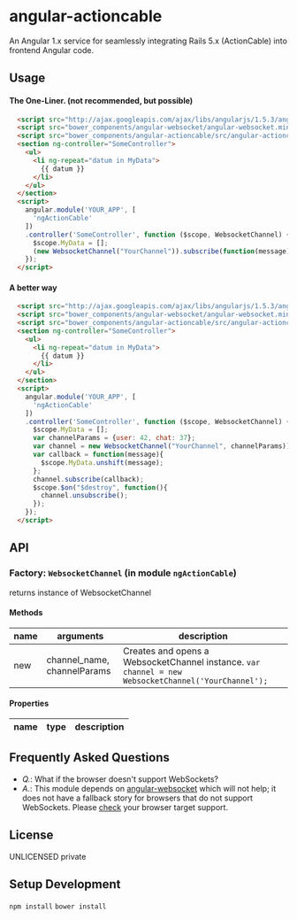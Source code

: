 # angular-actioncable
An Angular 1.x service for seamlessly integrating Rails 5.x (ActionCable) into frontend Angular code.

## Usage

#### The One-Liner. (not recommended, but possible)

```html
  <script src="http://ajax.googleapis.com/ajax/libs/angularjs/1.5.3/angular.min.js"></script>
  <script src="bower_components/angular-websocket/angular-websocket.min.js"></script>
  <script src="bower_components/angular-actioncable/src/angular-actioncable.js"></script>
  <section ng-controller="SomeController">
    <ul>
      <li ng-repeat="datum in MyData">
        {{ datum }}
      </li>
    </ul>
  </section>
  <script>
    angular.module('YOUR_APP', [
      'ngActionCable'
    ])
    .controller('SomeController', function ($scope, WebsocketChannel) {
      $scope.MyData = [];
      (new WebsocketChannel("YourChannel")).subscribe(function(message){ $scope.MyData.unshift(message) })
    });
  </script>
```

#### A better way

```html
  <script src="http://ajax.googleapis.com/ajax/libs/angularjs/1.5.3/angular.min.js"></script>
  <script src="bower_components/angular-websocket/angular-websocket.min.js"></script>
  <script src="bower_components/angular-actioncable/src/angular-actioncable.js"></script>
  <section ng-controller="SomeController">
    <ul>
      <li ng-repeat="datum in MyData">
        {{ datum }}
      </li>
    </ul>
  </section>
  <script>
    angular.module('YOUR_APP', [
      'ngActionCable'
    ])
    .controller('SomeController', function ($scope, WebsocketChannel) {
      $scope.MyData = [];
      var channelParams = {user: 42, chat: 37};
      var channel = new WebsocketChannel("YourChannel", channelParams));
      var callback = function(message){
        $scope.MyData.unshift(message);
      };
      channel.subscribe(callback);
      $scope.$on("$destroy", function(){
        channel.unsubscribe();
      });
    });
  </script>
```

## API

### Factory: `WebsocketChannel` (in module `ngActionCable`)

returns instance of WebsocketChannel

#### Methods

name             | arguments                                              | description
-----------------|--------------------------------------------------------|------------
new              | channel_name, channelParams                            | Creates and opens a WebsocketChannel instance. `var channel = new WebsocketChannel('YourChannel');`


#### Properties
name               | type             | description
-------------------|------------------|------------


## Frequently Asked Questions

 * *Q.*: What if the browser doesn't support WebSockets?
 * *A.*: This module depends on [angular-websocket](https://github.com/AngularClass/angular-websocket) which will not help; it does not have a fallback story for browsers that do not support WebSockets. Please [check](http://caniuse.com/#feat=websockets) your browser target support.

## License
UNLICENSED private


## Setup Development
`npm install`
`bower install`
